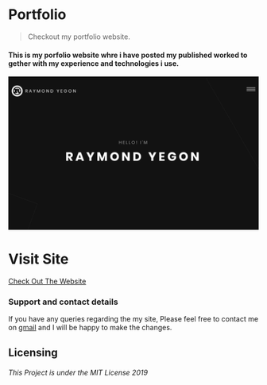 # Portfolio
> Checkout my portfolio website.

#### This is my porfolio website whre i have posted my published worked to gether with my experience and technologies i use.

![Screenshot](portfolio.png)


# Visit Site

[Check Out The Website](https://raymondyegon.github.io)

### Support and contact details
If you have any queries regarding the my site,
Please feel free to contact me on [gmail](mailto://raymondyegon17@gmail.com) and I will be happy to make the changes.

## Licensing
###### This Project is under the MIT License 2019